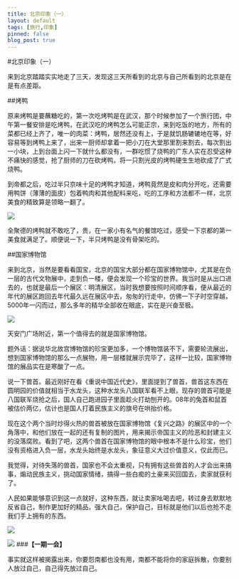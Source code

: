 ```yaml
---
title: 北京印象（一）
layout: default
tags: [旅行,印象]
pinned: false
blog_post: true
---
```




#北京印象（一）

来到北京踏踏实实地走了三天，发现这三天所看到的北京与自己所看到的北京是在是有点差距。

##烤鸭

原来烤鸭是要蘸糖吃的，第一次吃烤鸭是在武汉，那个时候参加了一个旅行团，中午第一餐安排是吃烤鸭，在武汉吃的烤鸭怎么可能正宗，来到吃饭的地方，所有的菜都已经上齐了，唯一的肉菜：烤鸭，居然还没有上，于是就饥肠辘辘地在等，好容易等到烤鸭上来了，出来一厨师却拿着一把小刀在大堂那里割来割去，每次割出一小块，上到台面上闪一下就什么都没有，一群吃惯了烧鸭的广东人实在忍受这种不痛快的感觉，抢了厨师的刀在砍烤鸭，将一只割光皮的烤鸭硬生生地砍成了广式烧鸭。

到帝都之后，吃过半只京味十足的烤鸭才知道，烤鸭竟然是皮和肉分开吃，还需要用鸭饼（薄薄的面皮）包着鸭肉和其他配料来吃，吃的工序和方法都不一样，北京美食的精致算是领略一翻了。

![](http://cnfeat.qiniudn.com/DSC06417%20(%E5%A4%8D%E5%88%B6).JPG)

全聚德的烤鸭就不敢吃了，贵，在一家小有名气的餐馆吃过，感受一下京都的第一美食就满足了。顺便说一下，半只烤鸭是没有骨架吃的。

##国家博物馆

来到北京，当然是要看看国宝，北京的国宝大部分都在国家博物馆中，尤其是在负一层的古代文物展中，走到负一楼，便会发现一个珍宝的世界。我当时是从出口进去的，也就是最后一个展区：明清展区，当时我想要按照时间顺序看，便从最近的年代的展区跑回去年代最久远在展区中去，匆匆的行走中，仿佛一下子时空穿越，5000年一闪而过，那么多年的精华全部收在眼底，实在是兴奋至极。

![](http://cnfeat.qiniudn.com/DSC06569%20(%E5%A4%8D%E5%88%B6).JPG)

天安门广场附近，第一个值得去的就是国家博物馆。

题外话：据说华北故宫博物馆的珍宝更加多，一个博物馆装不下，需要轮流展出，想到国家博物馆的那么一点展物，用一层楼就展示完毕了，这样一比较，国家博物馆的展品实在是寒酸了一点。

说一下兽首。最近刚好在看《重说中国近代史》，里面提到了兽首，兽首这东西在圆明园的价值就相当于水龙头，这种水龙头八国联军看不上眼，现存的兽首可能是八国联军烧抢之后，国人自己跑进园子里面趁火打劫刨开的。08年的兔首和鼠首被估价两亿，估计也是国人打着民族主义的旗号在哄抬价格。

现在这个两个当时炒得火热的兽首被放在国家博物馆《复兴之路》的展区中的一个角落中，和他们放在一起的还有复制的图片，用来揭示帝国主义的险恶和封建主义的没落腐败。看到了吧，这两个兽首在国家博物馆的眼中根本不是什么珍宝，他们没有资格进入负一层，水龙头始终是水龙头，象征意义大过价值意义，仅此而已。

我觉得，对待失落的兽首，国家也不会太重视，只有拥有这些兽首的人才会出来搞事，煽动民族主义，挑动国家情绪，搞得一些白痴的土豪来买回国去，卖家就获利了。

人民如果能够意识到这一点就好，这种东西，就让卖家吆喝去吧，转过身去默默地反省自己，制作更加好的精品，强大自己，保护自己，目标就是他们以后也抢不走我们手上拥有的东西。

![](http://cnfeat.qiniudn.com/%E5%9B%BE%E5%83%8F%202014-03-27-01-00.png)

![](http://cnfeat.qiniudn.com/%E5%9B%BE%E5%83%8F%202014-03-27-00-56.png)
###**【一期一会】**

事实就这样被揭露出来，你要怨南都也没有用，南都不能将你的家庭拆散，你要别人放过自己，自己得先放过自己。

